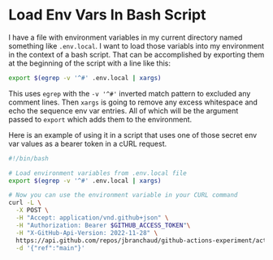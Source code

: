 # Load Env Vars In Bash Script

I have a file with environment variables in my current directory named
something like `.env.local`. I want to load those variabls into my environment
in the context of a bash script. That can be accomplished by exporting them at
the beginning of the script with a line like this:

```bash
export $(egrep -v '^#' .env.local | xargs)
```

This uses `egrep` with the `-v '^#'` inverted match pattern to excluded any
comment lines. Then `xargs` is going to remove any excess whitespace and echo
the sequence env var entries. All of which will be the argument passed to
`export` which adds them to the environment.

Here is an example of using it in a script that uses one of those secret env
var values as a bearer token in a cURL request.

```bash
#!/bin/bash

# Load environment variables from .env.local file
export $(egrep -v '^#' .env.local | xargs)

# Now you can use the environment variable in your CURL command
curl -L \
  -X POST \
  -H "Accept: application/vnd.github+json" \
  -H "Authorization: Bearer $GITHUB_ACCESS_TOKEN"\
  -H "X-GitHub-Api-Version: 2022-11-28" \
  https://api.github.com/repos/jbranchaud/github-actions-experiment/actions/workflows/playwright.yml/dispatches \
  -d '{"ref":"main"}'
```
